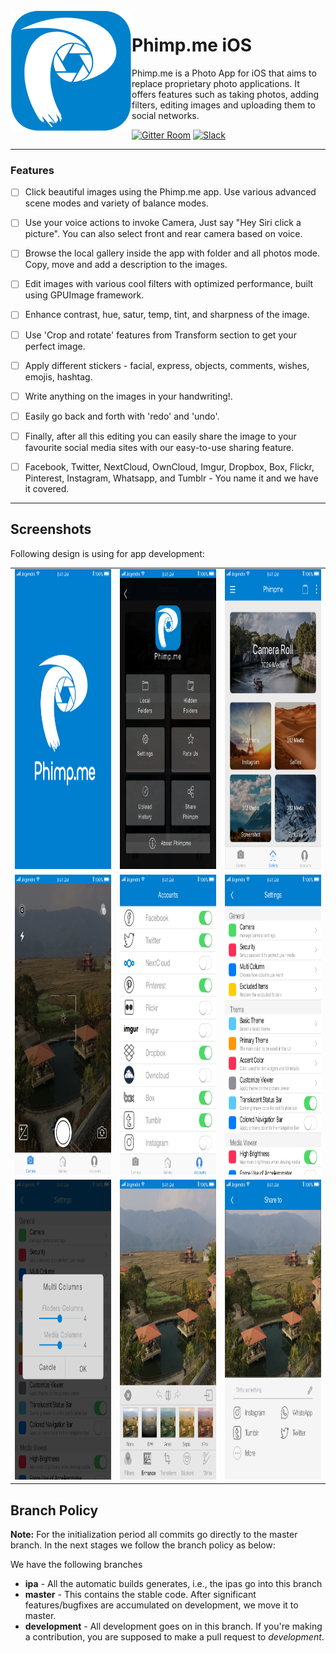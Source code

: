 <img src="/docs/_static/phimpme-logo.png" align="left" hspace="1" vspace="1">

# Phimp.me iOS

Phimp.me is a Photo App for iOS that aims to replace proprietary photo applications. It offers features such as taking photos, adding filters, editing images and uploading them to social networks.

[![Gitter Room](https://img.shields.io/badge/gitter-join%20chat%20%E2%86%92-blue.svg)](https://gitter.im/fossasia/phimpme)
[![Slack](https://img.shields.io/badge/slack-join%20chat%20%E2%86%92-e01563.svg)](http://fossasia.slack.com)

---

### Features
- [ ] Click beautiful images using the Phimp.me app. Use various advanced scene modes and variety of balance modes.

- [ ] Use your voice actions to invoke Camera, Just say "Hey Siri click a picture". You can also select front and rear camera based on voice.

- [ ] Browse the local gallery inside the app with folder and all photos mode. Copy, move and add a description to the images.

- [ ] Edit images with various cool filters with optimized performance, built using GPUImage framework.

- [ ] Enhance contrast, hue, satur, temp, tint, and sharpness of the image.

- [ ] Use 'Crop and rotate' features from Transform section to get your perfect image.

- [ ] Apply different stickers - facial, express, objects, comments, wishes, emojis, hashtag.

- [ ] Write anything on the images in your handwriting!.

- [ ] Easily go back and forth with 'redo' and 'undo'.

- [ ] Finally, after all this editing you can easily share the image to your favourite social media sites with our easy-to-use sharing feature.

- [ ] Facebook, Twitter, NextCloud, OwnCloud, Imgur, Dropbox, Box, Flickr, Pinterest, Instagram, Whatsapp, and Tumblr - You name it and we have it covered.

---

## Screenshots
Following design is using for app development:
<table>
  <tr>
    <td><img src="docs/_static/SplashScreen.png" height = "480" width="270"></td>
    <td><img src="docs/_static/MenuScreen.png" height = "480" width="270"></td>
    <td><img src="docs/_static/GalleryScreen.png" height = "480" width="270"></td>
  </tr>
  <tr>
    <td><img src="docs/_static/CameraScreen.png" height = "480" width="270"></td>
    <td><img src="docs/_static/AccountsScreen.png" height = "480" width="270"></td>
    <td><img src="docs/_static/SettingsScreen.png" height = "480" width="270"></td>
  </tr>
  <tr>
    <td><img src="docs/_static/AlertScreen.png" height = "480" width="270"></td>
    <td><img src="docs/_static/EditingScreen.png" height = "480" width="270"></td>
    <td><img src="docs/_static/ShareScreen.png" height = "480" width="270"></td>
  </tr>
</table>

## Branch Policy

**Note:** For the initialization period all commits go directly to the master branch. In the next stages we follow the branch policy as below:

We have the following branches
* **ipa** - 
All the automatic builds generates, i.e., the ipas go into this branch
* **master** - 
This contains the stable code. After significant features/bugfixes are accumulated on development, we move it to master.
* **development** - 
All development goes on in this branch. If you're making a contribution,
you are supposed to make a pull request to _development_.
